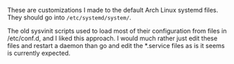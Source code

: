 These are customizations I made to the default Arch Linux systemd files.  They
should go into `/etc/systemd/system/`.

The old sysvinit scripts used to load most of their configuration from files in
/etc/conf.d, and I liked this approach.  I would much rather just edit these
files and restart a daemon than go and edit the *.service files as is it seems
is currently expected.
